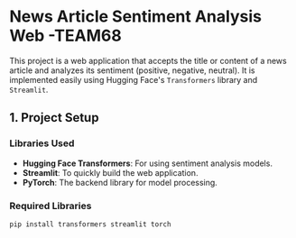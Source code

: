 # News Article Sentiment Analysis Web -TEAM68

This project is a web application that accepts the title or content of a news article and analyzes its sentiment (positive, negative, neutral). It is implemented easily using Hugging Face's `Transformers` library and `Streamlit`.

## 1. Project Setup

### Libraries Used
- **Hugging Face Transformers**: For using sentiment analysis models.
- **Streamlit**: To quickly build the web application.
- **PyTorch**: The backend library for model processing.

### Required Libraries

```bash
pip install transformers streamlit torch
